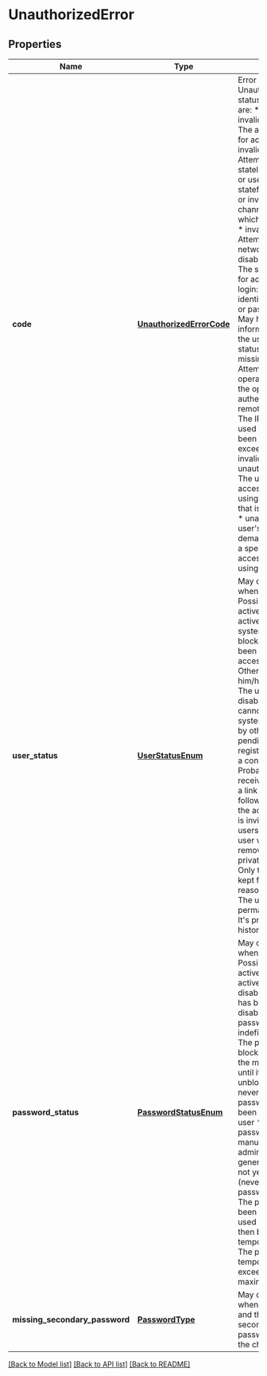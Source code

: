 # UnauthorizedError

## Properties
Name | Type | Description | Notes
------------ | ------------- | ------------- | -------------
**code** | [**UnauthorizedErrorCode**](UnauthorizedErrorCode.md) | Error codes for 401 Unauthorized HTTP status.  Possible values are: * invalidAccessClient: The access client used for access is invalid * invalidChannelUsage: Attempt to login on a stateless-only channel, or use stateless in a stateful-only channel, or invoke as guest in a channel configuration which is only for users * invalidNetwork: Attempt to access a network that has been disabled * loggedOut: The session token used for access is invalid * login: Either user identification (principal) or password are invalid. May have additional information, such as the user / password status * missingAuthorization: Attempt to access an operation as guest, but the operation requires authentication * remoteAddressBlocked: The IP address being used for access has been blocked by exceeding tries with invalid users * unauthorizedAddress: The user cannot access the system using an IP address that is not white-listed * unauthorizedUrl: The user&#39;s configuration demands access using a specific URL, and this access is being done using another one  | [optional] 
**user_status** | [**UserStatusEnum**](UserStatusEnum.md) | May only returned when &#x60;code&#x60; is &#x60;login&#x60;. Possible values are: * active: The user is active and can use the system normally. * blocked: The user has been blocked from accessing the system. Other users still see him/her. * disabled: The user has been disabled - he/she cannot access the system and is invisible by other users. * pending: The user registration is pending a confirmation. Probably the user has received an e-mail with a link that must be followed to complete the activation. The user is invisible by other users. * purged: The user was permanently removed and had all his private data removed. Only transactions are kept for historical reasons. * removed: The user was permanently removed. It&#39;s profile is kept for historical purposes.  | [optional] 
**password_status** | [**PasswordStatusEnum**](PasswordStatusEnum.md) | May only returned when &#x60;code&#x60; is &#x60;login&#x60;. Possible values are: * active: The password is active and valid * disabled: The password has been manually disabled * expired: The password is expired * indefinitelyBlocked: The password is blocked by exceeding the maximum attempts until it is manually unblocked * neverCreated: The password has never been created for the user * pending: The password was manually allowed (by admins) for the user to generate it, but it was not yet generated (never used for manual passwords) * reset: The password has been reset (can be used for login but must then be changed) * temporarilyBlocked: The password is temporarily blocked by exceeding the maximum attempts  | [optional] 
**missing_secondary_password** | [**PasswordType**](PasswordType.md) | May only returned when &#x60;code&#x60; is &#x60;login&#x60; and there is a secondary access password defined for the channel.  | [optional] 

[[Back to Model list]](../README.md#documentation-for-models) [[Back to API list]](../README.md#documentation-for-api-endpoints) [[Back to README]](../README.md)


